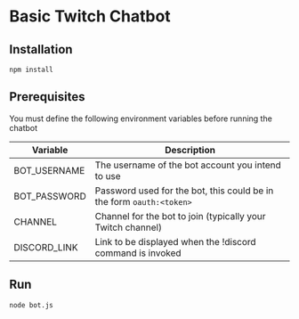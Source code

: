 Basic Twitch Chatbot
================
## Installation
```
npm install
```
## Prerequisites
You must define the following environment variables before running the chatbot

| Variable      | Description |
| ------------- | ----------- |
| BOT_USERNAME  | The username of the bot account you intend to use       |
| BOT_PASSWORD  | Password used for the bot, this could be in the form `oauth:<token>`        |
| CHANNEL       | Channel for the bot to join (typically your Twitch channel)        |
| DISCORD_LINK  | Link to be displayed when the !discord command is invoked        |

## Run

```
node bot.js    
```
